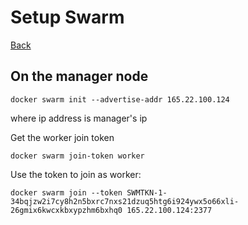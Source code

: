 # Setup Swarm

[Back](./ReadMe.md)


## On the manager node

`docker swarm init --advertise-addr 165.22.100.124`

where ip address is manager's ip

Get the worker join token

`docker swarm join-token worker`

Use the token to join as worker:

`docker swarm join --token SWMTKN-1-34bqjzw2i7cy8h2n5bxrc7nxs21dzuq5htg6i924ywx5o66xli-26gmix6kwcxkbxypzhm6bxhq0 165.22.100.124:2377`